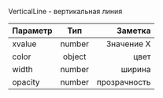 VerticalLine - вертикальная линия

| Параметр  | Тип      | Заметка   |
| --------- |:--------:| ---------:|
| xvalue     | number   | Значение Х |
| color         | object   | цвет |
| width       | number   | ширина  |
| opacity       | number   | прозрачность |
